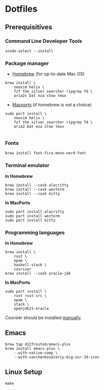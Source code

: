 # Dotfiles

## Prerequisitives

### Command Line Developer Tools

```shell
xcode-select --install
```

### Package manager 

* [Homebrew](https://brew.sh/) (for up-to-date Mac OS)

```shell 
brew install \
    neovim helix \
    fzf the_silver_searcher ripgrep fd \
    aria2c bat eza stow tmux 
```

* [Macports](https://www.macports.org/install.php) (if homebrew is not a choice)

```shell 
sudo port install \
    neovim helix \
    fzf the_silver_searcher ripgrep fd \
    aria2 bat eza stow tmux 
    
```

### Fonts

```shell
brew install font-fira-mono-nerd-font
```

### Terminal emulator

**In Homebrew**

```shell
brew install --cask alacritty
brew install --cask wezterm
brew install --cask kitty
```

**In MacPorts**

```shell
sudo port install alacritty
sudo port install wezterm
sudo port install kitty
```

### Programming languages

**In Homebrew**

```shell
brew install \
    rust \
    opam \
    haskell-stack \
    coursier
brew install --cask oracle-jdk
```
**In MacPorts**

```shell
sudo port install \
    rust rust-src \
    opam \
    stack \
    openjdk21-oracle
```
Coursier should be installed [manually](https://get-coursier.io/docs/cli-installation#macos).

## Emacs

```shell
brew tap d12frosted/emacs-plus
brew install emacs-plus \
    --with-native-comp \
    --with-savchenkovaleriy-big-sur-3d-icon
```

## Linux Setup

```shell
make
```
